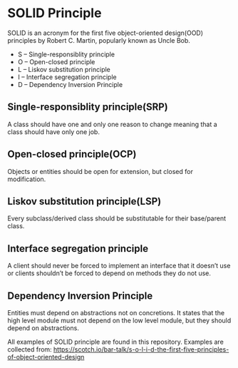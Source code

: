 # SOLID Principle

SOLID is an acronym for the first five object-oriented design(OOD) principles by Robert C. Martin, popularly known as Uncle Bob.

* S – Single-responsiblity principle
* O – Open-closed principle
* L – Liskov substitution principle
* I – Interface segregation principle
* D – Dependency Inversion Principle

## Single-responsiblity principle(SRP)

A class should have one and only one reason to change meaning that a class should have only one job. 


## Open-closed principle(OCP)

Objects or entities should be open for extension, but closed for modification.

## Liskov substitution principle(LSP)

Every subclass/derived class should be substitutable for their base/parent class.

## Interface segregation principle

A client should never be forced to implement an interface that it doesn’t use or clients shouldn’t be forced to depend on methods they do not use.

## Dependency Inversion Principle

Entities must depend on abstractions not on concretions. It states that the high level module must not depend on the low level module, but they should depend on abstractions.


All examples of SOLID principle are found in this repository. Examples are collected from: https://scotch.io/bar-talk/s-o-l-i-d-the-first-five-principles-of-object-oriented-design
